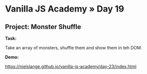 # Vanilla JS Academy » Day 19

## Project: Monster Shuffle

**Task:**

Take an array of monsters, shuffle them and show them in teh DOM.

**Demo:**

https://nielslange.github.io/vanilla-js-academy/day-23/index.html